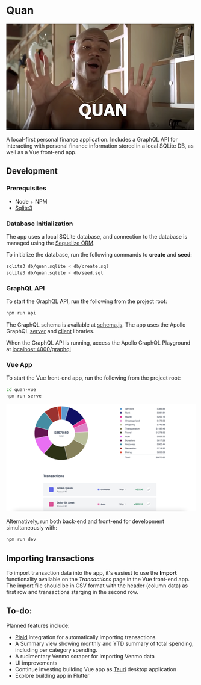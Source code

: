# Quan

![Quan - Jerry Maguire](/quan-vue/src/assets/img/quan-jerry-maguire.png)

A local-first personal finance application. Includes a GraphQL API for interacting with personal finance information stored in a local SQLite DB, as well as a Vue front-end app.

## Development

### Prerequisites

- Node + NPM
- [Sqlite3](https://sqlite.org/index.html)

### Database Initialization

The app uses a local SQLite database, and connection to the database is managed using the [Sequelize ORM](https://github.com/sequelize/sequelize/).

To initialize the database, run the following commands to **create** and **seed**:

```bash
sqlite3 db/quan.sqlite < db/create.sql
sqlite3 db/quan.sqlite < db/seed.sql
```

### GraphQL API

To start the GraphQL API, run the following from the project root:

```bash
npm run api
```

The GraphQL schema is available at [schema.js](/schema.js). The app uses the Apollo GraphQL [server](https://www.apollographql.com/docs/apollo-server/) and [client](https://github.com/vuejs/vue-apollo) libraries.

When the GraphQL API is running, access the Apollo GraphQL Playground at [localhost:4000/graphql](localhost:4000/graphql)

### Vue App

To start the Vue front-end app, run the following from the project root:

```bash
cd quan-vue
npm run serve
```

![Vue app screenshot](/quan-vue/src/assets/img/screenshot.png)

Alternatively, run both back-end and front-end for development simultaneously with:

```bash
npm run dev
```

## Importing transactions

To import transaction data into the app, it's easiest to use the **Import** functionality available on the _Transactions_ page in the Vue front-end app. The import file should be in CSV format with the header (column data) as first row and transactions starging in the second row.

## To-do:

Planned features include:

- [Plaid](https://plaid.com/) integration for automatically importing transactions
- A Summary view showing monthly and YTD summary of total spending, including per category spending.
- A rudimentary Venmo scraper for importing Venmo data
- UI improvements
- Continue investing building Vue app as [Tauri](https://github.com/tauri-apps/tauri) desktop application
- Explore building app in Flutter
